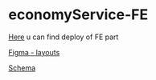 # economyService-FE

[Here](https://dantrofimov.github.io/economyService-FE/#/) u can find deploy of FE part

[Figma - layouts](https://www.figma.com/file/FaFpzn2W8wPESFqpTpO90q/Layout)

[Schema](https://www.figma.com/file/JGlyGpNkHUfpnLKwYhVPDw/m8-chkr?node-id=0%3A1)
